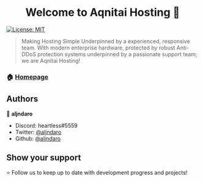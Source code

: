 <h1 align="center">Welcome to Aqnitai Hosting 👋</h1>
<p>
  <a href="#" target="_blank">
    <img alt="License: MIT" src="https://img.shields.io/badge/License-MIT-yellow.svg" />
  </a>
</p>

> Making Hosting Simple Underpinned by a experienced, responsive team. With modern enterprise hardware, protected by robust Anti-DDoS protection systems underpinned by a passionate support team; we are Aqnitai Hosting!

### 🏠 [Homepage](https://aqnitai.xyz)

## Authors

👤 **aljndaro**

* Discord: heartless#5559
* Twitter: [@aljndaro](https://twitter.com/aljndaro)
* Github: [@aljndaro](https://github.com/aljndaro)


## Show your support

⭐ Follow us to keep up to date with development progress and projects!

